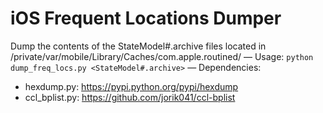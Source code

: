# iOS Frequent Locations Dumper
Dump the contents of the StateModel#.archive files located in /private/var/mobile/Library/Caches/com.apple.routined/
—
Usage:
`python dump_freq_locs.py <StateModel#.archive>`
—
Dependencies:      
* hexdump.py: https://pypi.python.org/pypi/hexdump    * ccl_bplist.py: https://github.com/jorik041/ccl-bplist 

